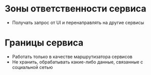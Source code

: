 # Зоны ответственности сервиса
- Получать запрос от UI и перенаправлять на другие сервисы

# Границы сервиса
- Работать только в качестве маршрутизатора сервисов
- Не хранить, обрабатывать какие-либо данные, связанные с социальной сетью
